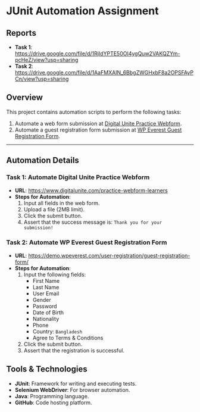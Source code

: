# JUnit Automation Assignment

## Reports
- **Task 1**: https://drive.google.com/file/d/1RjIdYPTE50OI4ygQuw2VAKQZYm-pcHeZ/view?usp=sharing
- **Task 2**: https://drive.google.com/file/d/1AaFMXAIN_6BbgZWGHxbF8a2OPSFAyPCn/view?usp=sharing

## Overview
This project contains automation scripts to perform the following tasks:

1. Automate a web form submission at [Digital Unite Practice Webform](https://www.digitalunite.com/practice-webform-learners).
2. Automate a guest registration form submission at [WP Everest Guest Registration Form](https://demo.wpeverest.com/user-registration/guest-registration-form/).
---

## Automation Details

### Task 1: Automate Digital Unite Practice Webform
- **URL**: https://www.digitalunite.com/practice-webform-learners
- **Steps for Automation**:
  1. Input all fields in the web form.
  2. Upload a file (2MB limit).
  3. Click the submit button.
  4. Assert that the success message is: `Thank you for your submission!`

### Task 2: Automate WP Everest Guest Registration Form
- **URL**: https://demo.wpeverest.com/user-registration/guest-registration-form/
- **Steps for Automation**:
  1. Input the following fields:
      - First Name
      - Last Name
      - User Email
      - Gender
      - Password
      - Date of Birth
      - Nationality
      - Phone
      - Country: `Bangladesh`
      - Agree to Terms & Conditions
  2. Click the submit button.
  3. Assert that the registration is successful.


## Tools & Technologies

- **JUnit**: Framework for writing and executing tests.
- **Selenium WebDriver**: For browser automation.
- **Java**: Programming language.
- **GitHub**: Code hosting platform.
